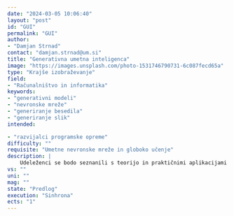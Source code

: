 ```yaml
---
date: "2024-03-05 10:06:40"
layout: "post"
id: "GUI"
permalink: "GUI"
author:
- "Damjan Strnad"
contact: "damjan.strnad@um.si"
title: "Generativna umetna inteligenca"
image: "https://images.unsplash.com/photo-1531746790731-6c087fecd65a"
type: "Krajše izobraževanje"
field:
- "Računalništvo in informatika"
keywords:
- "generativni modeli"
- "nevronske mreže"
- "generiranje besedila"
- "generiranje slik"
intended:

- "razvijalci programske opreme"
difficulty: ""
requisite: "Umetne nevronske mreže in globoko učenje"
description: |
    Udeleženci se bodo seznanili s teorijo in praktičnimi aplikacijami generativnih modelov nevronskih mrež, ki poganjajo sodobna orodja za generiranje naravnega jezika v obliki besedil in govora ter drugih oblik digitalne vsebine. Glede na predviden nivo zahtevnosti bodo udeleženci pri teoretičnem delu spoznali osnovne principe delovanja generativnih modelov, njihovo učenje in uporabo ter prenos naučenih modelov na nove domene. Pri praktičnem delu bodo preizkusili delovanje prosto dostopnih testnih različic modelov za generiranje besedila, slik in ostalih vrst vsebine, ter identificirali primere koristne uporabe teh orodij pri svojem delu. Na naprednejšem nivoju bodo uporabniki vključili obstoječe prosto dostopne modele v lastne aplikacije.
vs: ""
uni: ""
mag: ""
state: "Predlog"
execution: "Sinhrona"
ects: "1"
---
```

